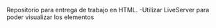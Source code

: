Repositorio para entrega de trabajo en HTML. 
-Utilizar LiveServer para poder visualizar los elementos
